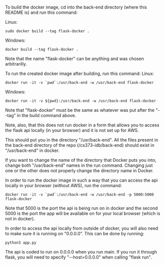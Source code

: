To build the docker image, cd into the back-end directory (where this README is) and run this command:

Linux:

    sudo docker build --tag flask-docker .

Windows:

    docker build --tag flask-docker .

Note that the name "flask-docker" can be anything and was chosen arbitrarilly.

To run the created docker image after building, run this command:
Linux:

    docker run -it -v `pwd`:/usr/back-end -w /usr/back-end flask-docker

Windows:

    docker run -it -v ${pwd}:/usr/back-end -w /usr/back-end flask-docker

Note that "flask-docker" must be the same as whatever was put after the "--tag" in the build command above.

Note, also, that this does not run docker in a form that allows you to access the flask api locally (in your browser) and it is not set up for AWS.

This should put you in the directory "/usr/back-end". All the files present in the back-end directory of the repo (/cs373-idb/back-end) should exist in "/usr/back-end" in docker.

If you want to change the name of the directory that Docker puts you into, change both "/usr/back-end" names in the run command. Changing just one or the other does not properly change the directory name in Docker.

In order to run the docker image in such a way that you can access the api locally in your browser (without AWS), run the command:

    docker run -it -v `pwd`:/usr/back-end -w /usr/back-end -p 5000:5000 flask-docker

Note that 5000 is the port the api is being run on in docker and the second 5000 is the port the app will be available on for your local browser (which is not in docker).

In order to access the api locally from outside of docker, you will also need to make sure it is running on "0.0.0.0". This can be done by running:

    python3 app.py

The api is coded to run on 0.0.0.0 when you run main. If you run it through flask, you will need to specify "--host=0.0.0.0" when calling "flask run".


